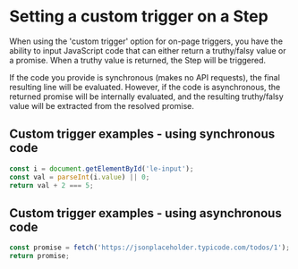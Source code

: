 # Setting a custom trigger on a Step

When using the 'custom trigger' option for on-page triggers, you have the ability to input JavaScript code that can either return a truthy/falsy value or a promise. When a truthy value is returned, the Step will be triggered.

If the code you provide is synchronous (makes no API requests), the final resulting line will be evaluated. However, if the code is asynchronous, the returned promise will be internally evaluated, and the resulting truthy/falsy value will be extracted from the resolved promise.

## Custom trigger examples - using synchronous code

```javascript
const i = document.getElementById('le-input');
const val = parseInt(i.value) || 0;
return val + 2 === 5;
```

## Custom trigger examples - using asynchronous code

```javascript
const promise = fetch('https://jsonplaceholder.typicode.com/todos/1');
return promise;
```
